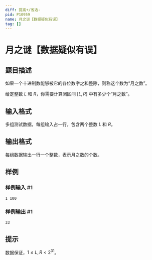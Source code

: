 ```yaml
---
diff: 提高+/省选-
pid: P10959
name: 月之谜【数据疑似有误】
tag: []
---
```

# 月之谜【数据疑似有误】
## 题目描述

如果一个十进制数能够被它的各位数字之和整除，则称这个数为“月之数”。

给定整数 $L$ 和 $R$，你需要计算闭区间 $[L,R]$ 中有多少个“月之数”。
## 输入格式

多组测试数据，每组输入占一行，包含两个整数 $L$ 和 $R$。

## 输出格式

每组数据输出一行一个整数，表示月之数的个数。
## 样例

### 样例输入 #1
```
1 100 

```
### 样例输出 #1
```
33
```
## 提示

数据保证，$1 \le L,R < 2^{31}$。
